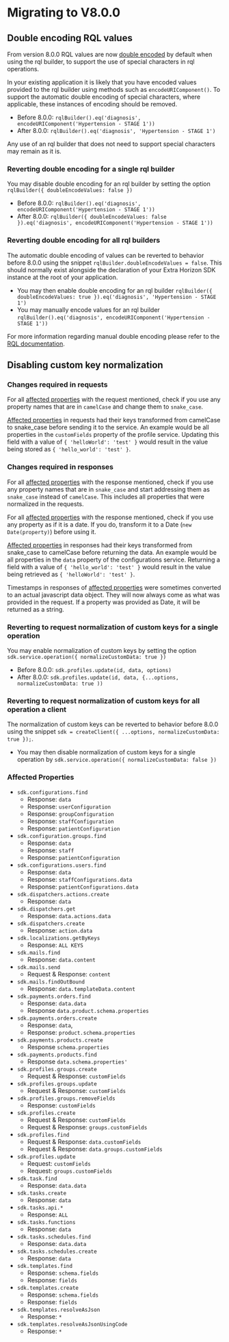 # Migrating to V8.0.0

## Double encoding RQL values 
From version 8.0.0 RQL values are now [double encoded](https://docs.extrahorizon.com/extrahorizon/additional-resources/resource-query-language-rql#double-encoding-of-special-characters) by default when using the rql builder, to support the use of special characters in rql operations.

In your existing application it is likely that you have encoded values provided to the rql builder using methods such as `encodeURIComponent()`. To support the automatic double encoding of special characters, where applicable, these instances of encoding should be removed.
- Before 8.0.0: `rqlBuilder().eq('diagnosis', encodeURIComponent('Hypertension - STAGE 1'))`
- After 8.0.0: `rqlBuilder().eq('diagnosis', 'Hypertension - STAGE 1')`

Any use of an rql builder that does not need to support special characters may remain as it is.

### Reverting double encoding for a single rql builder
You may disable double encoding for an rql builder by setting the option `rqlBuilder({ doubleEncodeValues: false })`
- Before 8.0.0: `rqlBuilder().eq('diagnosis', encodeURIComponent('Hypertension - STAGE 1'))`
- After 8.0.0: `rqlBuilder({ doubleEncodeValues: false }).eq('diagnosis', encodeURIComponent('Hypertension - STAGE 1'))`

### Reverting double encoding for all rql builders
The automatic double encoding of values can be reverted to behavior before 8.0.0 using the snippet `rqlBuilder.doubleEncodeValues = false`. This should normally exist alongside the declaration of your Extra Horizon SDK instance at the root of your application.
- You may then enable double encoding for an rql builder `rqlBuilder({ doubleEncodeValues: true }).eq('diagnosis', 'Hypertension - STAGE 1')`
- You may manually encode values for an rql builder `rqlBuilder().eq('diagnosis', encodeURIComponent('Hypertension - STAGE 1'))`

For more information regarding manual double encoding please refer to the [RQL documentation](https://docs.extrahorizon.com/extrahorizon/additional-resources/resource-query-language-rql#double-encoding-of-special-characters).

## Disabling custom key normalization

### Changes required in requests

For all [affected properties](###-affected-properties) with the request mentioned, check if you use any property names that are in `camelCase` and change them to `snake_case`.

[Affected properties](###-affected-properties) in requests had their keys transformed from camelCase to snake_case before sending it to the service.
An example would be all properties in the `customFields` property of the profile service. Updating this field with a value of
`{ 'helloWorld': 'test' }` would result in the value being stored as `{ 'hello_world': 'test' }`. 

### Changes required in  responses

For all [affected properties](###-affected-properties) with the response mentioned, check if you use any property names that are in `snake_case` and start addressing them as `snake_case` instead of `camelCase`.
This includes all properties that were normalized in the requests.

For all [affected properties](###-affected-properties) with the response mentioned, check if you use any property as if it is a date. If you do, transform it to a Date (`new Date(property)`) before using it. 

[Affected properties](###-affected-properties) in responses had their keys transformed from snake_case to camelCase before returning the data.
An example would be all properties in the `data` property of the configurations service. Returning a field with a value of
`{ 'hello_world': 'test' }` would result in the value being retrieved as `{ 'helloWorld': 'test' }`.

Timestamps in responses of [affected properties](###-affected-properties) were sometimes converted to an actual javascript data object. 
They will now always come as what was provided in the request. If a property was provided as Date, it will be returned as a string.

### Reverting to request normalization of custom keys for a single operation
You may enable normalization of custom keys by setting the option `sdk.service.operation({ normalizeCustomData: true })`
- Before 8.0.0: `sdk.profiles.update(id, data, options)`
- After 8.0.0: `sdk.profiles.update(id, data, {...options, normalizeCustomData: true ))`

### Reverting to request normalization of custom keys for all operation a client
The normalization of custom keys can be reverted to behavior before 8.0.0 using the snippet `sdk = createClient({ ...options, normalizeCustomData: true });`.
- You may then disable normalization of custom keys for a single operation by  `sdk.service.operation({ normalizeCustomData: false })`

### Affected Properties

- `sdk.configurations.find`
  - Response: `data`
  - Response: `userConfiguration`
  - Response: `groupConfiguration`
  - Response: `staffConfiguration`
  - Response: `patientConfiguration`
- `sdk.configuration.groups.find`
  - Response: `data`
  - Response: `staff`
  - Response: `patientConfiguration`
- `sdk.configurations.users.find`
  - Response: `data`
  - Response: `staffConfigurations.data`
  - Response: `patientConfigurations.data`
- `sdk.dispatchers.actions.create`
  - Response: `data`
- `sdk.dispatchers.get`
  - Response: `data.actions.data`
- `sdk.dispatchers.create`
  - Response: `action.data`
- `sdk.localizations.getByKeys`
  - Response: `ALL KEYS`
- `sdk.mails.find`
  - Response: `data.content`
- `sdk.mails.send`
  - Request & Response: `content`
- `sdk.mails.findOutBound`
  - Response: `data.templateData.content`
- `sdk.payments.orders.find`
  - Response: `data.data`
  - Response `data.product.schema.properties`
- `sdk.payments.orders.create`
  - Response: `data`, 
  - Response: `product.schema.properties`
- `sdk.payments.products.create`
  - Response `schema.properties`
- `sdk.payments.products.find`
  - Response `data.schema.properties'`
- `sdk.profiles.groups.create`
  - Request & Response: `customFields`
- `sdk.profiles.groups.update`
  - Request & Response: `customFields`
- `sdk.profiles.groups.removeFields`
  - Response: `customFields`
- `sdk.profiles.create`
    - Request & Response: `customFields`
    - Request & Response: `groups.customFields`
- `sdk.profiles.find`
    - Request & Response: `data.customFields`
    - Request & Response: `data.groups.customFields`
- `sdk.profiles.update`
    - Request: `customFields`
    - Request: `groups.customFields`
- `sdk.task.find`
  - Response: `data.data`
- `sdk.tasks.create`
  - Response: `data`
- `sdk.tasks.api.*`
    - Response: `ALL`
- `sdk.tasks.functions`
  - Response: `data`
- `sdk.tasks.schedules.find`
  - Response: `data.data`
- `sdk.tasks.schedules.create`
  - Response: `data`
- `sdk.templates.find`
  - Response: `schema.fields`
  - Response: `fields`
- `sdk.templates.create`
  - Response: `schema.fields`
  - Response: `fields`
- `sdk.templates.resolveAsJson`
  - Response: `*`
- `sdk.templates.resolveAsJsonUsingCode`
  - Response: `*`
